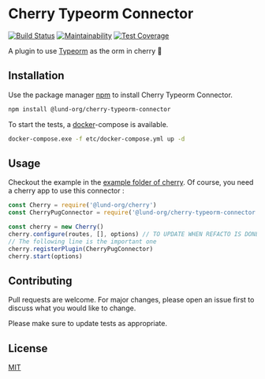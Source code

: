 # Cherry Typeorm Connector

[![Build Status](https://travis-ci.com/Lund-Org/cherry-typeorm-connector.svg?branch=master)](https://travis-ci.com/Lund-Org/cherry-typeorm-connector) [![Maintainability](https://api.codeclimate.com/v1/badges/4e54dd4cbf0bb911d0e2/maintainability)](https://codeclimate.com/github/Lund-Org/cherry-typeorm-connector/maintainability) [![Test Coverage](https://api.codeclimate.com/v1/badges/4e54dd4cbf0bb911d0e2/test_coverage)](https://codeclimate.com/github/Lund-Org/cherry-typeorm-connector/test_coverage)

A plugin to use [Typeorm](https://github.com/typeorm/typeorm) as the orm in cherry 🍒

## Installation

Use the package manager [npm](http://npmjs.com) to install Cherry Typeorm Connector.

```bash
npm install @lund-org/cherry-typeorm-connector
```

To start the tests, a [docker](https://docker.com)-compose is available.

```bash
docker-compose.exe -f etc/docker-compose.yml up -d
```

## Usage

Checkout the example in the [example folder of cherry](https://github.com/Lund-Org/cherry/tree/master/example/04-orm/).
Of course, you need a cherry app to use this connector :

```javascript
const Cherry = require('@lund-org/cherry')
const CherryPugConnector = require('@lund-org/cherry-typeorm-connector')

const cherry = new Cherry()
cherry.configure(routes, [], options) // TO UPDATE WHEN REFACTO IS DONE
// The following line is the important one
cherry.registerPlugin(CherryPugConnector)
cherry.start(options)
```

## Contributing
Pull requests are welcome. For major changes, please open an issue first to discuss what you would like to change.

Please make sure to update tests as appropriate.

## License
[MIT](https://github.com/Lund-Org/cherry-typeorm-connector/blob/master/LICENSE)

